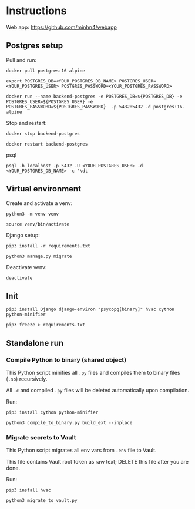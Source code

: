 # Instructions

Web app: https://github.com/minhn4/webapp

## Postgres setup

Pull and run:

`docker pull postgres:16-alpine`

`export POSTGRES_DB=<YOUR_POSTGRES_DB_NAME> POSTGRES_USER=<YOUR_POSTGRES_USER> POSTGRES_PASSWORD=<YOUR_POSTGRES_PASSWORD>`

`docker run --name backend-postgres -e POSTGRES_DB=${POSTGRES_DB} -e POSTGRES_USER=${POSTGRES_USER} -e POSTGRES_PASSWORD=${POSTGRES_PASSWORD}  -p 5432:5432 -d postgres:16-alpine`

Stop and restart:

`docker stop backend-postgres`

`docker restart backend-postgres`

psql

`psql -h localhost -p 5432 -U <YOUR_POSTGRES_USER> -d <YOUR_POSTGRES_DB_NAME> -c '\dt'`

## Virtual environment

Create and activate a venv:

`python3 -m venv venv`

`source venv/bin/activate`

Django setup:

`pip3 install -r requirements.txt`

`python3 manage.py migrate`

Deactivate venv:

`deactivate`

## Init

`pip3 install Django django-environ "psycopg[binary]" hvac cython python-minifier`

`pip3 freeze > requirements.txt`

## Standalone run

### Compile Python to binary (shared object)

This Python script minifies all `.py` files and compiles them to binary files (`.so`) recursively.

All `.c` and compiled `.py` files will be deleted automatically upon compilation.

Run:

`pip3 install cython python-minifier`

`python3 compile_to_binary.py build_ext --inplace`

### Migrate secrets to Vault

This Python script migrates all env vars from `.env` file to Vault.

This file contains Vault root token as raw text; DELETE this file after you are done.

Run:

`pip3 install hvac`

`python3 migrate_to_vault.py`
